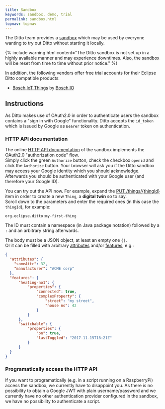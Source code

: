 ```yaml
---
title: Sandbox
keywords: sandbox, demo, trial
permalink: sandbox.html
topnav: topnav
---
```


The Ditto team provides a [sandbox](https://ditto.eclipse.org) which may be used by everyone wanting to try out Ditto 
without starting it locally.

{% include warning.html content="The Ditto sandbox is not set up in a highly available manner and may experience
   downtimes. Also, the sandbox will be reset from time to time without prior notice." %}

In addition, the following vendors offer free trial accounts for their Eclipse Ditto compatible products:

* [Bosch IoT Things](https://developer.bosch-iot-suite.com/service/things/) by [Bosch.IO](https://bosch.io)


## Instructions

As Ditto makes use of OAuth2.0 in order to authenticate users the sandbox contains a "sign in with Google" 
functionality. Ditto accepts the `id_token` which is issued by Google as `Bearer` token on authentication.

### HTTP API documentation

The online [HTTP API documentation](https://ditto.eclipse.org/apidoc/) of the sandbox implements the OAuth2.0 "authorization code"
flow.<br />
Simply click the green `Authorize` button, check the checkbox `openid` and click the `Authorize` button. Your browser will
ask you if the Ditto sandbox may access your Google identity which you should acknowledge.<br/>
Afterwards you should be authenticated with your Google user (and therefore your Google ID).

You can try out the API now. For example, expand the [PUT /things/{thingId}](https://ditto.eclipse.org/apidoc/#!/Things/put_things_thingId)
item in order to create a new `Thing`, a **digital twin** so to say.<br/>
Scroll down to the parameters and enter the required ones (in this case the `thingId`), for example:

```
org.eclipse.ditto:my-first-thing
```

The ID must contain a namespace (in Java package notation) followed by a `:` and an arbitrary string afterwards.

The body must be a JSON object, at least an empty one `{}`.<br/>
Or it can be filled with arbitrary [attributes](basic-thing.html#attributes) and/or [features](basic-thing.html#features), e.g.:

```json
{
  "attributes": {
    "someAttr": 32,
    "manufacturer": "ACME corp"
  },
  "features": {
      "heating-no1": {
          "properties": {
              "connected": true,
              "complexProperty": {
                  "street": "my street",
                  "house no": 42
              }
          }
      },
      "switchable": {
          "properties": {
              "on": true,
              "lastToggled": "2017-11-15T18:21Z"
          }
      }
  }
}
```

### Programatically access the HTTP API 

If you want to programatically (e.g. in a script running on a RaspberryPi) access the sandbox, we currently have to disappoint
you. As there is no possibility to obtain a Google JWT with plain username/password and we currently have no other authentication
provider configured in the sandbox, we have no possibility to authenticate a script.
